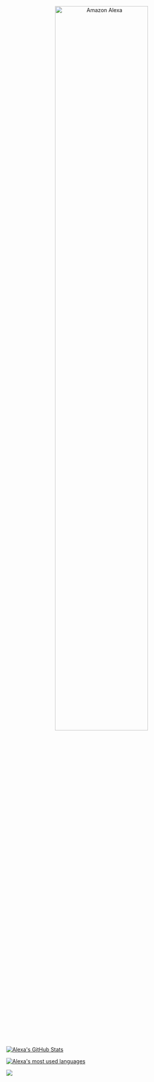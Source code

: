 <p align = "center">
<img src="https://github.com/alexasummers/alexasummers/raw/main/Amazon-Frames.gif" alt="Amazon Alexa" width="70%" height="70%">
</p>

[![Alexa's GitHub Stats](https://github-readme-stats.vercel.app/api?username=alexasummers&show_icons=true)](https://github.com/alexasummers)

[![Alexa's most used languages](https://github-readme-stats.vercel.app/api/top-langs/?username=alexasummers&layout=compact&theme=radical)](https://github.com/alexasummers)

![](https://visitor-badge.glitch.me/badge?page_id=alexasummers.alexasummers)
